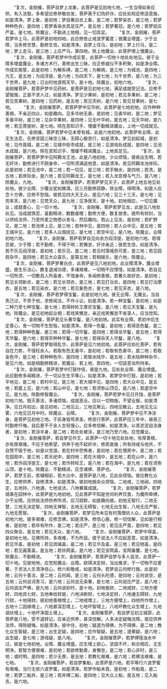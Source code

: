 <!-- { "loadSidebar": true } -->
　　“复次，金刚摧，菩萨自梦上龙象，此菩萨是见初地七地，一生当得如来应供，有入法智。多希望应修恭敬劝发，菩萨离于幻伪奸诈，应处处知足修适意施，如是清净。梦上象，是初地；梦自著白衣上象，是二地；若梦染衣，是三地；若梦种种色衣，是四地；若梦香染衣具足庄严，是五地；若梦著冠，是六地；若梦捉庄严盖，是七地。除魔业，不勤进上地相，见一切具足。
　　“复次，金刚摧，菩萨若梦中上马，此菩萨是初地四地。此应修依止戒波罗蜜度；彼魔业增盛，少于业障，当多修空慧，勤修生信，如是清净。自梦上住马，是初地；梦上行马，是二地；梦上走马，是三地；上庄严马，第四地。除上地魔业、此菩萨增上慢魔业。
　　“复次，金刚摧，菩萨若梦中作成实誓，此菩萨一切地十地处处地见。彼于业障多增盛魔业，多诸方术行，善修出生三昧，应正修威仪不多积聚，如是净业障。作成实施誓，此是初地；为解系缚，是二地；为解病，是三地；为城池，是四地；为王，是五地；为阎浮提，是六地；为四天下，是七地；为千世界，是八地；为三千世界，是九地；日出时地游雨天华，是十地。除魔业，初地六地。
　　“复次，金刚摧菩萨，若菩萨梦中见药树，是菩萨是见初地七地，满足成就受记法。应修不望报施，正直不求人过，如是清净。梦见少果树，是初地；若见多果树，是二地；若见苦果树，是四地；见药树，是五地；若见天树，是六地；若见甘果树，是七地。
　　“复次，金刚摧菩萨，若菩萨梦中见华树，此菩萨是七地初地。应作种种善根，不亲近四众，如是趣向。见多华树无香，是初地；见香华树，是二地；梦见多香华树，是三地；见杂华果树，是四地；见无叶华树，是五地；见天华树，是六地；若见菩提树，是七地。除在恶知识手、慢缓不勤精进魔业，上地一切成就见。
　　“复次，金刚摧，菩萨若梦中见未曾有城，此是六地初地。此菩萨有业障，此无生法忍，先修坚固三昧空三昧，无碍心极苦行，如是清净。梦见初起城，是初地；见作竟城，是二地；见城中街市成就，是三地；见游戏处成就，是四地；见池水成就，是六地。除在恶知识手、慢缓不精进魔业，上地具足见。
　　“复次，金刚摧菩萨，若菩萨梦中见阿耨龙王池，此是八地初地，少众烦恼，彼疾出生明。若无奸诈，勤修进行不顾身命，一切所须满适他意，如是清净。若见阿耨龙池岸际，此是初地；若见池中，是二地；若一切见，是三地；若手触水，是四地；若洗，是五地；若岸际坐，是六地；若见阿耨龙王，是七地；若入龙宫增与气力，是八地；除魔业，九地。
　　“复次，金刚摧菩萨，若菩萨梦见天子，此菩萨上地五地见处处地。彼少业障、少魔业犹如微滴，应三月勤修寂静，除业障，得明净。如是人应念十方佛，应修不愁恼。彼若见四大天王众，是见六地；见三十三天，是七地；见兜率天，是八地；见梵天众，是九地；见净居天，是十地。初地相应，一切见魔业；成就善心，见一切十地。
　　“复次，金刚摧，菩萨若梦见龙，此是见八地处处见。当成就慎忍，虽勤精进，数数废稽；勤修方便，数复放舍。彼所有财封，当以供给法师，乃至所爱之物悉以舍与，然后趣向。若山上见龙，是初地；若旷野见，是二地；若池岸上见，是三地；若林中见，是四地；若人众中见，是五地；若王城中见，是六地；若多人众围绕见，是七地；若空中见，是八地。除魔业，业障初地六地。
　　“复次，金刚摧，菩萨若梦自见向余方阎浮提，是初地六地。若得忍彼，少于障；若不勤修，不得于明；若懈怠，奸诈亲近；彼若生信，如是清净。若不乐见阎浮提，是初地；若乐见，是二地；若见村落城邑可爱，是三地；若见园观杂华，是四地；若见大众喜乐，是第五地；若相娱乐，是六地，除魔业。
　　“复次，金刚摧，菩萨梦著白衣，此菩萨是见八地初地。此业障清净，魔业增盛。彼生乐法心，数复退减功德，多诸艰难，一切物不应悭惜，如是清净。若自见一切所须、一切敷具人所喜者，不惜身命，多闻修善根，若著久故好衣，是初地；若见长领新衣，是二地；若见长领衣，是三地；若见打治衣，是四地；若见打治摩衣，是五地；若见染衣，是六地；若见象色衣，是七地；若见天衣，是八地。
　　“复次，金刚摧，菩萨若梦得宝鬘，此是初地九地。彼无业障，无魔业。当自责己过，不责于他，求修闻法，不作斗讼，如是清净。若一种宝鬘，是初地；如是二种乃至七种宝鬘，是七地；若得转轮王摩尼宝鬘，是八地；若见天宝鬘，是九地。除魔业，是见初地起业相；若戏笑懈怠，亲近戏笑懈怠不省录人，应当觉知。
　　“复次，金刚摧，菩萨若见头著华鬘，是八地初地。此实有业障。若初中后生定善心，舍一切物不生愁恼，如是清净。若得一色鬘，是初地；若得恶色鬘，是二地；若得种种色鬘，是三地；若得一切华鬘，是四地；若得龙华鬘，是五地；若得天华鬘，是六地；若得天种种华鬘，是七地；若得杂天人华鬘，是八地。
　　“复次，金刚摧，菩萨若梦取得乱华，此菩萨是见六地初地。此菩萨应劝化菩萨，若有自在力势，不侵枉余人。若取有色无香华，是初地；若取有色香华，是二地；若取金色华，是三地；若种种色华，是四地；若取水陆华，是五地；若水陆种种杂华，是见六地。如是相勤修精进，若魔业、若上地、若四地，一切适意龙所持来。
　　“复次，金刚摧，菩萨若梦中打鼓作伎，彼是九地。见处处业障、魔业增盛。此应勤修多闻精进，于一切众生生平等心，如是清净。若梦空中打鼓，是初地；若平地见，是二地；若村中见，是三地；若大城中见，是四地；若大众中见，是五地；若屋上见，是六地；若山中见，是七地；若须弥山顶见，是八地；若虚空中见，是九地。除勤修智魔业。
　　“复次，金刚摧，菩萨若梦中见日月蚀，是菩萨初地六地。毁灭善法，多诸烦恼，成就恶业。应以一切物施，不望业报，如是清净。见日月初出，是见初地，二地见云，三地见聚云，四地见散云，五地见无尘雾，六地见日月中时。除魔业、业障。
　　“复次，金刚摧，菩萨梦中见不净涂身，是菩萨见初地三地。于前身毁骂贤圣，修恶行菩萨。此菩萨应三年中，昼夜三时勤修忏悔，自后更不于余人生轻慢心，应多修信解，如是清净。以青淤泥自涂身者，是初地；若涂半身，是二地；若处处被涂，是三地乃至六地。应觉魔业。
　　“复次，金刚摧菩萨，若自梦见作王，此菩萨一切十地见处处地，有厚善根，亦有厚艰难。不应于他希望，供养于他不起奸诈，修质直施；所有持戒与他共，不自赞不毁于他，如是以觉道。若在村中恐怖者，是初地；若在僧房中，是二地；若在园观中，是三地；若天祀中，是四地；若在大城中，是五地；若在山中，是六地；若作阎浮提王，是七地；若作转轮王，是八地；若在海中，是九地；若在须弥山顶，是十地。除魔业、不勤精进，应念诸佛、菩萨也。
　　“复次，金刚摧菩萨，若梦王前，若辅相前，若大众中，是菩萨是八地，见此杂烦恼。彼应教化众生，应修供养，自修清净，如是清净。彼初地施杂众烦恼，二地戒，三地闻，四地定，五地持，六地通，七地说法，八地眷属成就。
　　“复次，金刚摧菩萨，若梦骑乘在园林中，此菩萨是九地初地。见此菩萨不知是世间利养饮食，为魔所牵缚，少于业障。应供给法师供养所须，应习寂默，如是趣向彼。初地无智行，二地无慧，三地无决定智，四地无禅智，五地无无碍智，七地无出生智，八地无庄严智，九地无愿智。
　　“复次，金刚摧菩萨，若梦见所未见有村落僧坊人众，此菩萨是初地六地。彼多艰难，应修念佛，如是清净。修信心施，修一切信解，见如是行相者，是初地；若卒有所作，是二地；若庄严，是三地；若见庄严竟，是四地；若见四众聚会，是五地；若见天众，是六地。
　　“复次，金刚摧菩萨，若梦中得盖，是初地七地。见佛所持，多艰难，不为所屈。彼于说法人不应起恶意，如是清净。若见华盖，是初地；若见琉璃盖，是二地；若见华及盖，是三地；若见物盖，是四地；若见画茎盖，是五地；若铃网盖，是六地；若见宝网盖，宝网垂覆，是七地。除魔业、不勤精进。
　　“复次，金刚摧菩萨，若菩萨自梦与多人说法，此菩萨一切十地。见彼地地，应觉知魔业、业障。欲得决定辩，当出推求，于一切物不应爱著，于求法人生清净信心，修六和敬戒，如是清净。若梦说云何修行施，此是初地；云何十善法，是二地；云何闻，是三地；云何头陀德，是四地；云何说空，是五地；云何说诃责习，是六地；云何说无染著，是七地；云何说庄严定，是八地；云何说庄严佛，是九地；云何说妙时，是十地。初地施财，二地戒财，三地方便财，四地具七财，五地奉给财是，六地决断财，七地决定财，八地通无碍财，九地行财，十地得财。彼初地善根增上，二地戒增上，三地方便增上，四地所作增上，五地十二因缘增上，六地甚深忍增上，七地坏智增上，八地坏教化众生增上，九地调伏增上，十地坏净国土增上。
　　“复次，金刚摧菩萨，若自梦见初立城郭，此菩萨是八地，受不退转记。应亲近供养，甚深信解。人多决定疑悔法障，彼应供养法师，得除疑悔，如是清净。彼中住，初地；疑道为得佛，为不得佛，是二地；教化众生智疑，是三地；出生定疑，是四地；应作智疑，是五地；道果疑，是六地；出生疑，是七地；游戏疑，是八地。
　　“复次，金刚摧菩萨，若梦缚筏浊水中过，彼是七地初地。业障、魔业增盛。应生增上欲心，坚固不坏，和合相应，无生明净。若智方便艰难，是初地；若欲修勤善，身懈怠，是二地；若心非时，是三地；或时明，是四地；若少无畏，是五地；若教化艰难，是六地；若佛法艰难，是七地。
　　“复次，金刚摧菩萨，若自梦集船，此菩萨是六地。若平等行六波罗蜜有艰难。当行无依六波罗蜜，如是清净。若梦作船未竟，是初地；作船竟，是二地；若梦二船并，是三地；若并缚二船，是四地；见大众上船，是五地；见入船去，是六地。
